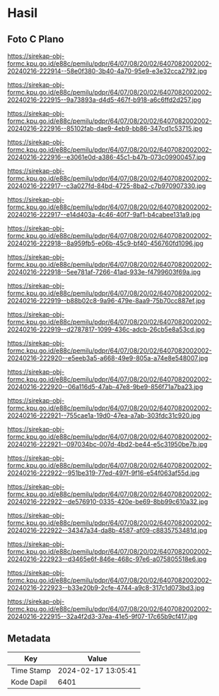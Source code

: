 # Hasil

## Foto C Plano

https://sirekap-obj-formc.kpu.go.id/e88c/pemilu/pdpr/64/07/08/20/02/6407082002002-20240216-222914--58e0f380-3b40-4a70-95e9-e3e32cca2792.jpg

https://sirekap-obj-formc.kpu.go.id/e88c/pemilu/pdpr/64/07/08/20/02/6407082002002-20240216-222915--9a73893a-d4d5-467f-b918-a6c6ffd2d257.jpg

https://sirekap-obj-formc.kpu.go.id/e88c/pemilu/pdpr/64/07/08/20/02/6407082002002-20240216-222916--85102fab-dae9-4eb9-bb86-347cd1c53715.jpg

https://sirekap-obj-formc.kpu.go.id/e88c/pemilu/pdpr/64/07/08/20/02/6407082002002-20240216-222916--e3061e0d-a386-45c1-b47b-073c09900457.jpg

https://sirekap-obj-formc.kpu.go.id/e88c/pemilu/pdpr/64/07/08/20/02/6407082002002-20240216-222917--c3a027fd-84bd-4725-8ba2-c7b970907330.jpg

https://sirekap-obj-formc.kpu.go.id/e88c/pemilu/pdpr/64/07/08/20/02/6407082002002-20240216-222917--e14d403a-4c46-40f7-9af1-b4cabee131a9.jpg

https://sirekap-obj-formc.kpu.go.id/e88c/pemilu/pdpr/64/07/08/20/02/6407082002002-20240216-222918--8a959fb5-e06b-45c9-bf40-456760fd1096.jpg

https://sirekap-obj-formc.kpu.go.id/e88c/pemilu/pdpr/64/07/08/20/02/6407082002002-20240216-222918--5ee781af-7266-41ad-933e-f4799603f69a.jpg

https://sirekap-obj-formc.kpu.go.id/e88c/pemilu/pdpr/64/07/08/20/02/6407082002002-20240216-222919--b88b02c8-9a96-479e-8aa9-75b70cc887ef.jpg

https://sirekap-obj-formc.kpu.go.id/e88c/pemilu/pdpr/64/07/08/20/02/6407082002002-20240216-222919--d2787817-1099-436c-adcb-26cb5e8a53cd.jpg

https://sirekap-obj-formc.kpu.go.id/e88c/pemilu/pdpr/64/07/08/20/02/6407082002002-20240216-222920--e5eeb3a5-a668-49e9-805a-a74e8e548007.jpg

https://sirekap-obj-formc.kpu.go.id/e88c/pemilu/pdpr/64/07/08/20/02/6407082002002-20240216-222920--06a116d5-47ab-47e8-9be9-856f71a7ba23.jpg

https://sirekap-obj-formc.kpu.go.id/e88c/pemilu/pdpr/64/07/08/20/02/6407082002002-20240216-222921--755cae1a-19d0-47ea-a7ab-303fdc31c920.jpg

https://sirekap-obj-formc.kpu.go.id/e88c/pemilu/pdpr/64/07/08/20/02/6407082002002-20240216-222921--097034bc-007d-4bd2-be44-e5c31950be7b.jpg

https://sirekap-obj-formc.kpu.go.id/e88c/pemilu/pdpr/64/07/08/20/02/6407082002002-20240216-222922--951be319-77ed-497f-9f16-e54f063af55d.jpg

https://sirekap-obj-formc.kpu.go.id/e88c/pemilu/pdpr/64/07/08/20/02/6407082002002-20240216-222922--de576910-0335-420e-be69-8bb99c610a32.jpg

https://sirekap-obj-formc.kpu.go.id/e88c/pemilu/pdpr/64/07/08/20/02/6407082002002-20240216-222922--34347a34-da8b-4587-af09-c8835753481d.jpg

https://sirekap-obj-formc.kpu.go.id/e88c/pemilu/pdpr/64/07/08/20/02/6407082002002-20240216-222923--d3465e6f-846e-468c-97e6-a075805518e6.jpg

https://sirekap-obj-formc.kpu.go.id/e88c/pemilu/pdpr/64/07/08/20/02/6407082002002-20240216-222923--b33e20b9-2cfe-4744-a9c8-317c1d073bd3.jpg

https://sirekap-obj-formc.kpu.go.id/e88c/pemilu/pdpr/64/07/08/20/02/6407082002002-20240216-222915--32a4f2d3-37ea-41e5-9f07-17c65b9cf417.jpg


## Metadata

| Key        | Value               |
| ---------- | ------------------- |
| Time Stamp | 2024-02-17 13:05:41 |
| Kode Dapil | 6401                |



